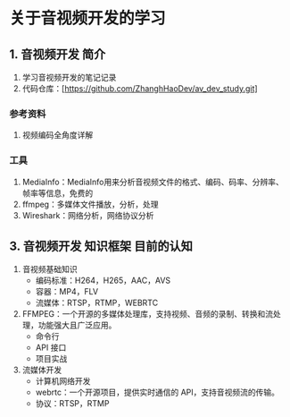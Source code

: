 ﻿# 关于音视频开发的学习

## 1. 音视频开发 简介

1. 学习音视频开发的笔记记录
2. 代码仓库：[https://github.com/ZhanghHaoDev/av_dev_study.git]

### 参考资料

1. 视频编码全角度详解

### 工具

1. MediaInfo：MediaInfo用来分析音视频文件的格式、编码、码率、分辨率、帧率等信息，免费的
2. ffmpeg：多媒体文件播放，分析，处理
3. Wireshark：网络分析，网络协议分析

## 3. 音视频开发 知识框架 目前的认知

1. 音视频基础知识
   + 编码标准：H264，H265，AAC，AVS
   + 容器：MP4，FLV
   + 流媒体：RTSP，RTMP，WEBRTC
2. FFMPEG：一个开源的多媒体处理库，支持视频、音频的录制、转换和流处理，功能强大且广泛应用。
   + 命令行
   + API 接口
   + 项目实战
3. 流媒体开发
   + 计算机网络开发
   + webrtc：一个开源项目，提供实时通信的 API，支持音视频流的传输。
   + 协议：RTSP，RTMP
